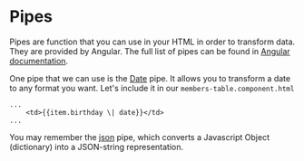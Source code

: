 # Pipes

Pipes are function that you can use in your HTML in order to transform data. They are provided by Angular. The full list of pipes can be found in [Angular documentation](https://angular.io/guide/pipes).


One pipe that we can use is the [Date](https://angular.io/api/common/DatePipe) pipe. It allows you to transform a date to any format you want. Let's include it in our `members-table.component.html`

<!-- {% raw %} -->
```
...
    <td>{{item.birthday \| date}}</td>
...
```
<!-- {% endraw %} -->

You may remember the [json](https://angular.io/api/common/JsonPipe) pipe, which converts a Javascript Object (dictionary) into a JSON-string representation.
